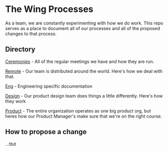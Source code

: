 # The Wing Processes

As a team, we are constantly experimenting with how we do work. This repo serves as a place to document all of our processes and all of the proposed changes to that process. 

## Directory
[Ceremonies](./Ceremonies) - All of the regular meetings we have and how they are run.

[Remote](./Remote) - Our team is distributed around the world. Here's how we deal with that.

[Eng](./Eng) - Engineering specific documentation

[Design](./Design) - Our product design team does things a little differently. Here's how they work

[Product](./Product) - The entire organization operates as one big product org, but heres how our Product Manager's make sure that we're on the right course.

## How to propose a change
...tbd
